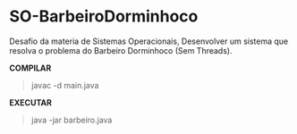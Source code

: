 # SO-BarbeiroDorminhoco
Desafio da materia de Sistemas Operacionais, Desenvolver um sistema que resolva o problema do Barbeiro Dorminhoco (Sem Threads).

**COMPILAR**
> javac -d main.java

**EXECUTAR**
> java -jar barbeiro.java
